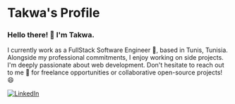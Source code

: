 # Takwa's Profile

### Hello there! 👋 I'm Takwa.

I currently work as a FullStack Software Engineer 🔭, based in Tunis, Tunisia. Alongside my professional commitments, I enjoy working on side projects. I'm deeply passionate about web development. Don't hesitate to reach out to me 💬 for freelance opportunities or collaborative open-source projects! 😄

[![LinkedIn](https://upload.wikimedia.org/wikipedia/commons/c/ca/LinkedIn_logo_initials.png)](https://www.linkedin.com/in/takwa-manai/)
